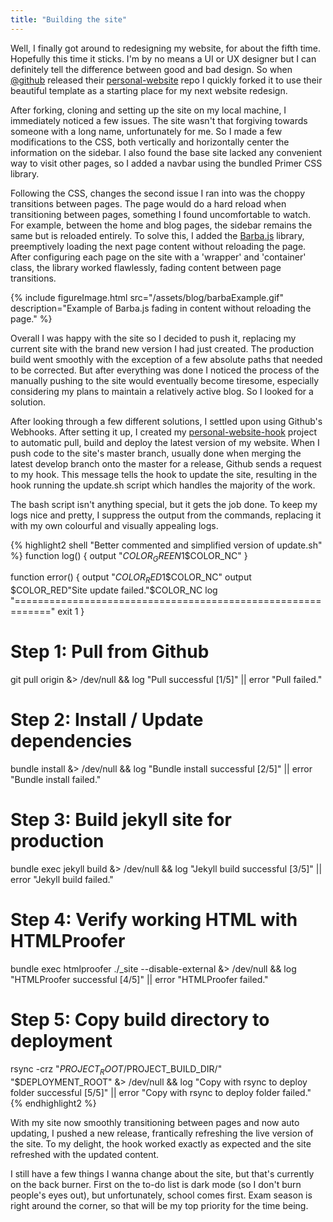 ```yaml
---
title: "Building the site"
---
```


Well, I finally got around to redesigning my website, for about the fifth time.  Hopefully this time it sticks.  I'm by no means a UI or UX designer but I can definitely tell the difference between good and bad design.  So when [@github](https://github.com/github) released their [personal-website](https://github.com/github/personal-website) repo I quickly forked it to use their beautiful template as a starting place for my next website redesign.

After forking, cloning and setting up the site on my local machine, I immediately noticed a few issues.  The site wasn't that forgiving towards someone with a long name, unfortunately for me.  So I made a few modifications to the CSS, both vertically and horizontally center the information on the sidebar.  I also found the base site lacked any convenient way to visit other pages, so I added a navbar using the bundled Primer CSS library.

Following the CSS, changes the second issue I ran into was the choppy transitions between pages.  The page would do a hard reload when transitioning between pages, something I found uncomfortable to watch. For example, between the home and blog pages, the sidebar remains the same but is reloaded entirely.  To solve this, I added the [Barba.js](https://barba.js.org/v1/how-it-works.html) library, preemptively loading the next page content without reloading the page.  After configuring each page on the site with a 'wrapper' and 'container' class, the library worked flawlessly, fading content between page transitions.

{% include figureImage.html src="/assets/blog/barbaExample.gif" description="Example of Barba.js fading in content without reloading the page." %}

Overall I was happy with the site so I decided to push it, replacing my current site with the brand new version I had just created.  The production build went smoothly with the exception of a few absolute paths that needed to be corrected.  But after everything was done I noticed the process of the manually pushing to the site would eventually become tiresome, especially considering my plans to maintain a relatively active blog.  So I looked for a solution.

After looking through a few different solutions, I settled upon using Github's Webhooks.  After setting it up, I created my [personal-website-hook](https://github.com/menushka/personal-website-hook) project to automatic pull, build and deploy the latest version of my website.  When I push code to the site's master branch, usually done when merging the latest develop branch onto the master for a release, Github sends a request to my hook.  This message tells the hook to update the site, resulting in the hook running the update.sh script which handles the majority of the work.

The bash script isn't anything special, but it gets the job done.  To keep my logs nice and pretty, I suppress the output from the commands, replacing it with my own colourful and visually appealing logs.

{% highlight2 shell "Better commented and simplified version of update.sh" %}
function log() {
  output "$COLOR_GREEN$1$COLOR_NC"
}

function error() {
  output "$COLOR_RED$1$COLOR_NC"
  output $COLOR_RED"Site update failed."$COLOR_NC
  log "============================================================"
  exit 1
}

# Step 1: Pull from Github
git pull origin &> /dev/null && log "Pull successful [1/5]" || error "Pull failed."

# Step 2: Install / Update dependencies
bundle install &> /dev/null && log "Bundle install successful [2/5]" || error "Bundle install failed."

# Step 3: Build jekyll site for production
bundle exec jekyll build &> /dev/null && log "Jekyll build successful [3/5]" || error "Jekyll build failed."

# Step 4: Verify working HTML with HTMLProofer
bundle exec htmlproofer ./_site --disable-external &> /dev/null && log "HTMLProofer successful [4/5]" || error "HTMLProofer failed."

# Step 5: Copy build directory to deployment
rsync -crz "$PROJECT_ROOT/$PROJECT_BUILD_DIR/" "$DEPLOYMENT_ROOT" &> /dev/null && log "Copy with rsync to deploy folder successful [5/5]" || error "Copy with rsync to deploy folder failed."
{% endhighlight2 %}

With my site now smoothly transitioning between pages and now auto updating, I pushed a new release, frantically refreshing the live version of the site.  To my delight, the hook worked exactly as expected and the site refreshed with the updated content.

I still have a few things I wanna change about the site, but that's currently on the back burner.  First on the to-do list is dark mode (so I don't burn people's eyes out), but unfortunately, school comes first.  Exam season is right around the corner, so that will be my top priority for the time being.
